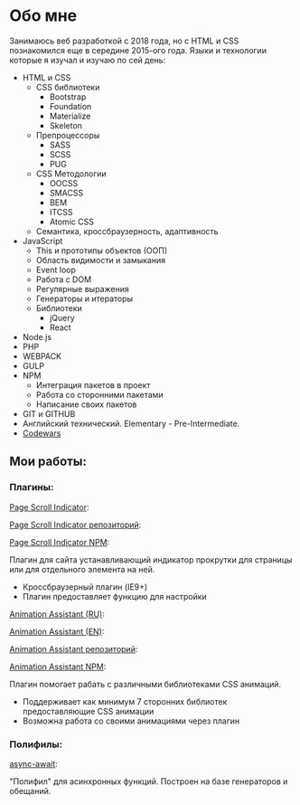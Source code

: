 # Обо мне

Занимаюсь веб разработкой с 2018 года, но с HTML и CSS познакомился еще в середине 2015-ого года. Языки и технологии которые я изучал и изучаю по сей день:

* HTML и CSS
    * CSS библиотеки
        * Bootstrap
        * Foundation
        * Materialize 
        * Skeleton 
    * Препроцессоры
        * SASS
        * SCSS
        * PUG
    * CSS Методологии
        * OOCSS
        * SMACSS
        * BEM
        * ITCSS
        * Atomic CSS 
    * Семантика, кроссбраузерность, адаптивность
* JavaScript
    * This и прототипы объектов (ООП)
    * Область видимости и замыкания
    * Event loop
    * Работа с DOM
    * Регулярные выражения
    * Генераторы и итераторы
    * Библиотеки
        * jQuery
        * React
* Node.js
* PHP
* WEBPACK
* GULP
* NPM
    * Интеграция пакетов в проект
    * Работа со сторонними пакетами
    * Написание своих пакетов 
* GIT и GITHUB
* Английский технический. Elementary - Pre-Intermediate.
* [Codewars](https://www.codewars.com/users/DenisLopatin "Мой профиль на Codewars")

## Мои работы:

### Плагины:

[Page Scroll Indicator](https://denislopatin.github.io/page-scroll-indicator/):

[Page Scroll Indicator репозиторий](https://denislopatin.github.io/Scroll-Page-Indicator/):

[Page Scroll Indicator NPM](https://www.npmjs.com/package/page-scroll-indicator):

Плагин для сайта устанавливающий индикатор прокрутки для страницы или для отдельного элемента на ней.

* Кроссбраузерный плагин (IE9+)
* Плагин предоставляет функцию для настройки

[Animation Assistant (RU)](https://denislopatin.github.io/animation-assistant/ru-index.html):

[Animation Assistant (EN)](https://denislopatin.github.io/animation-assistant/en-index.html):

[Animation Assistant репозиторий](https://github.com/DenisLopatin/animation-assistant):

[Animation Assistant NPM](https://www.npmjs.com/package/animation-assistant):

Плагин помогает рабать с различными библиотеками CSS анимаций.

* Поддерживает как минимум 7 сторонних библиотек предоставляющие CSS анимации
* Возможна работа со своими анимациями через плагин

### Полифилы:

[async-await](https://github.com/DenisLopatin/polyfills/tree/main/async%20await):

"Полифил" для асинхронных функций. Построен на базе генераторов и обещаний.

